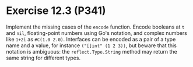 # Exercise 12.3 (P341)

Implement the missing cases of the `encode` function.
Encode booleans at `t` and `nil`, floating-point numbers using Go's notation, and complex numbers like `1+2i` as `#C(1.0 2.0)`.
Interfaces can be encoded as a pair of a type name and a value, for instance `("[]int" (1 2 3))`, but beware that this notation is ambiguous:
the `reflect.Type.String` method may return the same string for different types.
